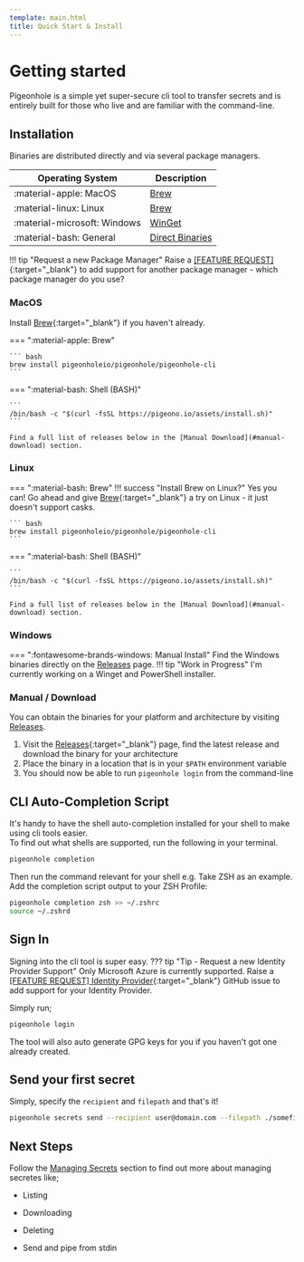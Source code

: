 ```yaml
---
template: main.html
title: Quick Start & Install
---
```

# Getting started
<!-- !!! note "Thank you for checking out PigeonHole!"
    Firstly, thank you for your support and simply using the tool! It's this activity that will keep PigeonHole going.   
    Secondly, PigeonHole is still under active development. Go take a look at the [Roadmap] to see the ideas and features that are being considered - go vote and have your input! -->


Pigeonhole is a simple yet super-secure cli tool to
transfer secrets and is entirely built for those
who live and are familiar with the command-line.

## Installation

Binaries are distributed directly and via several package managers.

| Operating System      | Description                          |
| ----------- | ------------------------------------ |
| :material-apple: MacOS       |  [Brew](#macos)  |
| :material-linux: Linux       |  [Brew](#linux) |
| :material-microsoft: Windows    |  [WinGet](#windows) |
| :material-bash: General    |  [Direct Binaries](#manual-download) |

!!! tip "Request a new Package Manager"
    Raise a [[FEATURE REQUEST]](https://github.com/pigeonholeio/pigeonhole-cli/issues/new){:target="_blank"} to add support for another package manager - which package manager do you use?

### MacOS

Install [Brew]{:target="_blank"} if you haven't already.

=== ":material-apple: Brew"

    ``` bash
    brew install pigeonholeio/pigeonhole/pigeonhole-cli
    ```
=== ":material-bash: Shell (BASH)"

    ```
    /bin/bash -c "$(curl -fsSL https://pigeono.io/assets/install.sh)"
    ```

    Find a full list of releases below in the [Manual Download](#manual-download) section.

### Linux


=== ":material-bash: Brew"
    !!! success "Install Brew on Linux?"
        Yes you can! Go ahead and give [Brew]{:target="_blank"} a try on Linux - it just doesn't support casks.    

    ``` bash
    brew install pigeonholeio/pigeonhole/pigeonhole-cli
    ```

=== ":material-bash: Shell (BASH)"

    ```
    /bin/bash -c "$(curl -fsSL https://pigeono.io/assets/install.sh)"
    ```

    Find a full list of releases below in the [Manual Download](#manual-download) section.

<!-- === ":material-redhat: Yum"
    !!! warning "Not Implemented Yet"
        If you would like to see this then please get in touch. It's not currently supported but is on the roadmap.
  
    ``` bash
    yum install pigeonhole
    ``` -->
  
### Windows

=== ":fontawesome-brands-windows: Manual Install"
    Find the Windows binaries directly on the [Releases] page.
    !!! tip "Work in Progress"
        I'm currently working on a Winget and PowerShell installer.

<!-- === ":fontawesome-brands-windows: App Installer (Winget)"
    ``` pwsh
    winget source add --name pigeonhole
    winget install pigeonhole
    ```

=== ":fontawesome-brands-windows: Scoop"
    ``` pwsh
    scoop bucket add org https://github.com/planesailingio/scoop-pigeonhole.git
    scoop install planesailingio/scoop-pigeonhole
    ```

=== ":fontawesome-solid-terminal: PowerShell Gallery"
    ``` pwsh
    Install-Module -Name PigeonHole
    Import-Module -Name PigeonHole
    ``` -->

### Manual / Download
You can obtain the binaries for your platform and architecture by visiting [Releases].    

1. Visit the [Releases]{:target="_blank"} page, find the latest release and download the binary for your architecture
2. Place the binary in a location that is in your `$PATH` environment variable
3. You should now be able to run `pigeonhole login` from the command-line

## CLI Auto-Completion Script
It's handy to have the shell auto-completion installed for your shell to make using cli tools easier.   
To find out what shells are supported, run the following in your terminal.
``` bash
pigeonhole completion
```
Then run the command relevant for your shell e.g. Take ZSH as an example. Add the completion script output to your ZSH Profile:
``` bash
pigeonhole completion zsh >> ~/.zshrc
source ~/.zshrd
```

## Sign In

Signing into the cli tool is super easy.
??? tip "Tip - Request a new Identity Provider Support"
    Only Microsoft Azure is currently supported. Raise a [[FEATURE REQUEST] Identity Provider](https://github.com/planesailingio/pigeono.io/issues/3){:target="_blank"} GitHub issue to add support for your Identity Provider.    

Simply run;
``` bash
pigeonhole login
```
The tool will also auto generate GPG keys for you if you haven't got one already created.


## Send your first secret
Simply, specify the `recipient` and `filepath` and that's it!
``` bash
pigeonhole secrets send --recipient user@domain.com --filepath ./somefile
```

## Next Steps
Follow the [Managing Secrets](/secrets/manage) section to find out more about managing secretes like;    
- Listing    
- Downloading    
- Deleting    
- Send and pipe from stdin

  [Roadmap]: /roadmap/v1
  [Tor]: https://www.torproject.org
  [Releases]: https://releases.pigeono.io 
  [Brew Install]: https://brew.sh
  [Brew]: https://brew.sh
  [Journey]: /journey
